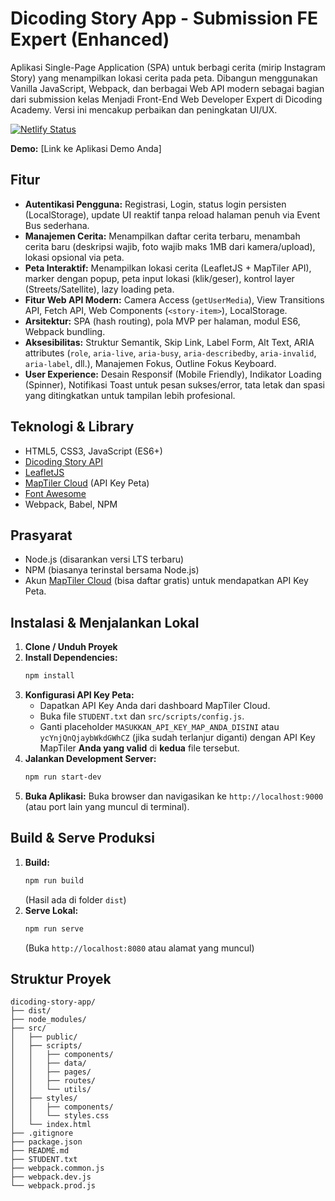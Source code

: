 # Dicoding Story App - Submission FE Expert (Enhanced)

Aplikasi Single-Page Application (SPA) untuk berbagi cerita (mirip Instagram Story) yang menampilkan lokasi cerita pada peta. Dibangun menggunakan Vanilla JavaScript, Webpack, dan berbagai Web API modern sebagai bagian dari submission kelas Menjadi Front-End Web Developer Expert di Dicoding Academy. Versi ini mencakup perbaikan dan peningkatan UI/UX.

[![Netlify Status](https://api.netlify.com/api/v1/badges/YOUR_NETLIFY_BADGE_ID/deploy-status)](https://app.netlify.com/sites/YOUR_NETLIFY_SITE_NAME/deploys)

**Demo:** [Link ke Aplikasi Demo Anda]

## Fitur

* **Autentikasi Pengguna:** Registrasi, Login, status login persisten (LocalStorage), update UI reaktif tanpa reload halaman penuh via Event Bus sederhana.
* **Manajemen Cerita:** Menampilkan daftar cerita terbaru, menambah cerita baru (deskripsi wajib, foto wajib maks 1MB dari kamera/upload), lokasi opsional via peta.
* **Peta Interaktif:** Menampilkan lokasi cerita (LeafletJS + MapTiler API), marker dengan popup, peta input lokasi (klik/geser), kontrol layer (Streets/Satellite), lazy loading peta.
* **Fitur Web API Modern:** Camera Access (`getUserMedia`), View Transitions API, Fetch API, Web Components (`<story-item>`), LocalStorage.
* **Arsitektur:** SPA (hash routing), pola MVP per halaman, modul ES6, Webpack bundling.
* **Aksesibilitas:** Struktur Semantik, Skip Link, Label Form, Alt Text, ARIA attributes (`role`, `aria-live`, `aria-busy`, `aria-describedby`, `aria-invalid`, `aria-label`, dll.), Manajemen Fokus, Outline Fokus Keyboard.
* **User Experience:** Desain Responsif (Mobile Friendly), Indikator Loading (Spinner), Notifikasi Toast untuk pesan sukses/error, tata letak dan spasi yang ditingkatkan untuk tampilan lebih profesional.

## Teknologi & Library

* HTML5, CSS3, JavaScript (ES6+)
* [Dicoding Story API](https://story-api.dicoding.dev/)
* [LeafletJS](https://leafletjs.com/)
* [MapTiler Cloud](https://www.maptiler.com/cloud/) (API Key Peta)
* [Font Awesome](https://fontawesome.com/)
* Webpack, Babel, NPM

## Prasyarat

* Node.js (disarankan versi LTS terbaru)
* NPM (biasanya terinstal bersama Node.js)
* Akun [MapTiler Cloud](https://www.maptiler.com/cloud/) (bisa daftar gratis) untuk mendapatkan API Key Peta.

## Instalasi & Menjalankan Lokal

1.  **Clone / Unduh Proyek**
2.  **Install Dependencies:**
    ```bash
    npm install
    ```
3.  **Konfigurasi API Key Peta:**
    * Dapatkan API Key Anda dari dashboard MapTiler Cloud.
    * Buka file `STUDENT.txt` dan `src/scripts/config.js`.
    * Ganti placeholder `MASUKKAN_API_KEY_MAP_ANDA_DISINI` atau `ycYnjQnQjaybWkdGWhCZ` (jika sudah terlanjur diganti) dengan API Key MapTiler **Anda yang valid** di **kedua** file tersebut.
4.  **Jalankan Development Server:**
    ```bash
    npm run start-dev
    ```
5.  **Buka Aplikasi:** Buka browser dan navigasikan ke `http://localhost:9000` (atau port lain yang muncul di terminal).

## Build & Serve Produksi

1.  **Build:**
    ```bash
    npm run build
    ```
    (Hasil ada di folder `dist`)
2.  **Serve Lokal:**
    ```bash
    npm run serve
    ```
    (Buka `http://localhost:8080` atau alamat yang muncul)

## Struktur Proyek

```text
dicoding-story-app/
├── dist/
├── node_modules/
├── src/
│   ├── public/
│   ├── scripts/
│   │   ├── components/
│   │   ├── data/
│   │   ├── pages/
│   │   ├── routes/
│   │   └── utils/
│   ├── styles/
│   │   ├── components/
│   │   └── styles.css
│   └── index.html
├── .gitignore
├── package.json
├── README.md
├── STUDENT.txt
├── webpack.common.js
├── webpack.dev.js
└── webpack.prod.js